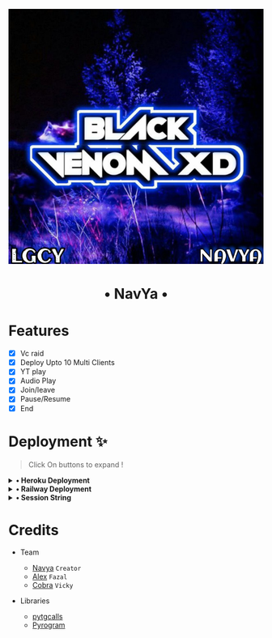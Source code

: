 <p align="center">
  <img src="./ArrayCore.png" alt="ArrayCore Logo">
</p>
<h1 align="center">
  <b>• NavYa •</b>
</h1>

# Features 

- [x] Vc raid
- [x] Deploy Upto 10 Multi Clients
- [x] YT play
- [x] Audio Play
- [x] Join/leave
- [x] Pause/Resume
- [x] End

# Deployment ✨
> Click On buttons to expand !

<details>
<summary><b>• Heroku Deployment </b></summary>
<br>

> The easy way to host this bot, deploy to Heroku
> If you Deploy on Heroku you can Use Upto 8 Multi Clients !

[![Deploy](https://www.herokucdn.com/deploy/button.svg)](https://heroku.com/deploy?template=https://github.com/NAVYA-DEVELOPER/LgCy)

</details>

<details>
<summary><b>• Railway Deployment </b></summary>
<br>

> Click Below Button to deploy on railway
> If you Deploy on Railway you can Use Upto 10 Multi Clients !

[![Deploy+on+Railway](https://railway.app/button.svg)](https://railway.app/new/template?template=https://github.com/The-HellBot/ArrayCore/tree/railway&plugins=postgresql&envs=APP_ID,API_HASH,BOT_TOKEN,GROUP_MODE,HNDLR,SESSION,SESSION2,SESSION3,SESSION4,SESSION5,SESSION6,SESSION7,SESSION8,SESSION9,SESSION10,SUDO_USERS&optionalEnvs=GROUP_MODE,SESSION2,SESSION3,SESSION4,SESSION5,SESSION6,SESSION7,SESSION8,SESSION9,SESSION10)

</details>

<details>
<summary><b>• Session String</b></summary>
<br>

> You'll need a API_ID & API_HASH in order to generate pyrogram session string. Get This Values from [Here.](https://my.telegram.org)

<h4> Generate Session via Repl.it: </h4>    
<p><a href="https://replit.com/@TheHellBot/HellBot?v=1"><img src="https://img.shields.io/badge/Generate%20On%20Repl-blueviolet?style=for-the-badge&logo=appveyor" width="200""/></a></p>

</details>

# Credits
- Team
  - [Navya](https://t.me/NavyA_Op)   ``Creator``
  - [Alex](https://t.me/lgcyalex) ``Fazal``
  - [Cobra](https://t.me/cobra8xop)    ``Vicky``

- Libraries
  - [pytgcalls](https://github.com/pytgcalls/pytgcalls)
  - [Pyrogram](https://github.com/pyrogram/pyrogram)
